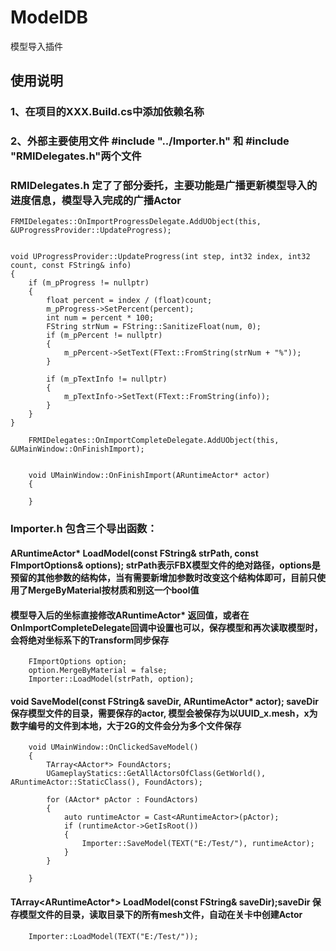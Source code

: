# ModelDB

模型导入插件

## 使用说明

### 1、在项目的XXX.Build.cs中添加依赖名称

### 2、外部主要使用文件 #include "../Importer.h" 和 #include "RMIDelegates.h"两个文件

### RMIDelegates.h 定了了部分委托，主要功能是广播更新模型导入的进度信息，模型导入完成的广播Actor
```
FRMIDelegates::OnImportProgressDelegate.AddUObject(this, &UProgressProvider::UpdateProgress);


void UProgressProvider::UpdateProgress(int step, int32 index, int32 count, const FString& info)
{
	if (m_pProgress != nullptr)
	{
		float percent = index / (float)count;
		m_pProgress->SetPercent(percent);
		int num = percent * 100;
		FString strNum = FString::SanitizeFloat(num, 0);
		if (m_pPercent != nullptr)
		{
			m_pPercent->SetText(FText::FromString(strNum + "%"));
		}
		
		if (m_pTextInfo != nullptr)
		{
			m_pTextInfo->SetText(FText::FromString(info));
		}
	}
}
```

```
    FRMIDelegates::OnImportCompleteDelegate.AddUObject(this, &UMainWindow::OnFinishImport);


    void UMainWindow::OnFinishImport(ARuntimeActor* actor)
    {

    }
```

### Importer.h 包含三个导出函数：

#### ARuntimeActor* LoadModel(const FString& strPath, const FImportOptions& options); strPath表示FBX模型文件的绝对路径，options是预留的其他参数的结构体，当有需要新增加参数时改变这个结构体即可，目前只使用了MergeByMaterial按材质和别这一个bool值

#### 模型导入后的坐标直接修改ARuntimeActor* 返回值，或者在OnImportCompleteDelegate回调中设置也可以，保存模型和再次读取模型时，会将绝对坐标系下的Transform同步保存

```
    FImportOptions option;
    option.MergeByMaterial = false;
    Importer::LoadModel(strPath, option);
```

#### void SaveModel(const FString& saveDir, ARuntimeActor* actor); saveDir 保存模型文件的目录，需要保存的actor, 模型会被保存为以UUID_x.mesh，x为数字编号的文件到本地，大于2G的文件会分为多个文件保存

```
    void UMainWindow::OnClickedSaveModel()
    {
        TArray<AActor*> FoundActors; 
        UGameplayStatics::GetAllActorsOfClass(GetWorld(), ARuntimeActor::StaticClass(), FoundActors);

        for (AActor* pActor : FoundActors)
        {
            auto runtimeActor = Cast<ARuntimeActor>(pActor);
            if (runtimeActor->GetIsRoot())
            {
                Importer::SaveModel(TEXT("E:/Test/"), runtimeActor);
            }
        }

    }
```
#### TArray<ARuntimeActor*> LoadModel(const FString& saveDir);saveDir 保存模型文件的目录，读取目录下的所有mesh文件，自动在关卡中创建Actor

```
    Importer::LoadModel(TEXT("E:/Test/"));

```